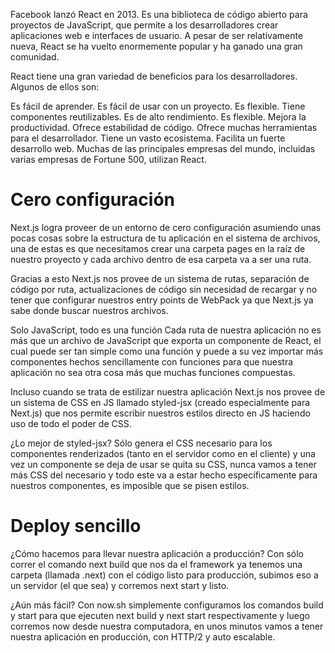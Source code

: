 Facebook lanzó React en 2013. Es una biblioteca de código abierto para proyectos de JavaScript, que permite a los desarrolladores crear aplicaciones web e interfaces de usuario. A pesar de ser relativamente nueva, React se ha vuelto enormemente popular y ha ganado una gran comunidad.

React tiene una gran variedad de beneficios para los desarrolladores. Algunos de ellos son:

Es fácil de aprender.
Es fácil de usar con un proyecto.
Es flexible.
Tiene componentes reutilizables.
Es de alto rendimiento.
Es flexible.
Mejora la productividad.
Ofrece estabilidad de código.
Ofrece muchas herramientas para el desarrollador.
Tiene un vasto ecosistema.
Facilita un fuerte desarrollo web.
Muchas de las principales empresas del mundo, incluidas varias empresas de Fortune 500, utilizan React.
<img src="https://www.educative.io/v2api/editorpage/6452289848475648/image/5294398307303424" alt="" className="card-img-top" />

<h1>Cero configuración</h1>
Next.js logra proveer de un entorno de cero configuración asumiendo unas pocas cosas sobre la estructura de tu aplicación en el sistema de archivos, una de estas es que necesitamos crear una carpeta pages en la raíz de nuestro proyecto y cada archivo dentro de esa carpeta va a ser una ruta.

Gracias a esto Next.js nos provee de un sistema de rutas, separación de código por ruta, actualizaciones de código sin necesidad de recargar y no tener que configurar nuestros entry points de WebPack ya que Next.js ya sabe donde buscar nuestros archivos.

Solo JavaScript, todo es una función
Cada ruta de nuestra aplicación no es más que un archivo de JavaScript que exporta un componente de React, el cual puede ser tan simple como una función y puede a su vez importar más componentes hechos sencillamente con funciones para que nuestra aplicación no sea otra cosa más que muchas funciones compuestas.

Incluso cuando se trata de estilizar nuestra aplicación Next.js nos provee de un sistema de CSS en JS llamado styled-jsx (creado especialmente para Next.js) que nos permite escribir nuestros estilos directo en JS haciendo uso de todo el poder de CSS.

¿Lo mejor de styled-jsx? Sólo genera el CSS necesario para los componentes renderizados (tanto en el servidor como en el cliente) y una vez un componente se deja de usar se quita su CSS, nunca vamos a tener más CSS del necesario y todo este va a estar hecho específicamente para nuestros componentes, es imposible que se pisen estilos.



<h1>Deploy sencillo</h1>
¿Cómo hacemos para llevar nuestra aplicación a producción? Con sólo correr el comando next build que nos da el framework ya tenemos una carpeta (llamada .next) con el código listo para producción, subimos eso a un servidor (el que sea) y corremos next start y listo.

¿Aún más fácil? Con now.sh simplemente configuramos los comandos build y start para que ejecuten next build y next start respectivamente y luego corremos now desde nuestra computadora, en unos minutos vamos a tener nuestra aplicación en producción, con HTTP/2 y auto escalable.
